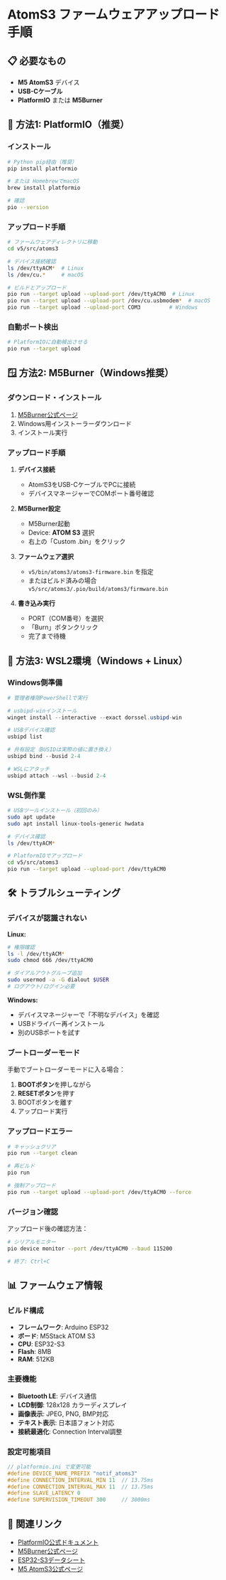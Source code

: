 # AtomS3 ファームウェアアップロード手順

## 📋 必要なもの

- **M5 AtomS3** デバイス
- **USB-Cケーブル**
- **PlatformIO** または **M5Burner**

## 🚀 方法1: PlatformIO（推奨）

### インストール
```bash
# Python pip経由（推奨）
pip install platformio

# または HomebrewでmacOS
brew install platformio

# 確認
pio --version
```

### アップロード手順
```bash
# ファームウェアディレクトリに移動
cd v5/src/atoms3

# デバイス接続確認
ls /dev/ttyACM*  # Linux
ls /dev/cu.*     # macOS

# ビルドとアップロード
pio run --target upload --upload-port /dev/ttyACM0  # Linux
pio run --target upload --upload-port /dev/cu.usbmodem*  # macOS
pio run --target upload --upload-port COM3         # Windows
```

### 自動ポート検出
```bash
# PlatformIOに自動検出させる
pio run --target upload
```

## 🪟 方法2: M5Burner（Windows推奨）

### ダウンロード・インストール
1. [M5Burner公式ページ](https://docs.m5stack.com/en/uiflow/m5burner/intro)
2. Windows用インストーラーダウンロード
3. インストール実行

### アップロード手順
1. **デバイス接続**
   - AtomS3をUSB-CケーブルでPCに接続
   - デバイスマネージャーでCOMポート番号確認

2. **M5Burner設定**
   - M5Burner起動
   - Device: **ATOM S3** 選択
   - 右上の「Custom .bin」をクリック

3. **ファームウェア選択**
   - `v5/bin/atoms3/atoms3-firmware.bin` を指定
   - またはビルド済みの場合 `v5/src/atoms3/.pio/build/atoms3/firmware.bin`

4. **書き込み実行**
   - PORT（COM番号）を選択
   - 「Burn」ボタンクリック
   - 完了まで待機

## 🐧 方法3: WSL2環境（Windows + Linux）

### Windows側準備
```powershell
# 管理者権限PowerShellで実行

# usbipd-winインストール
winget install --interactive --exact dorssel.usbipd-win

# USBデバイス確認
usbipd list

# 共有設定（BUSIDは実際の値に置き換え）
usbipd bind --busid 2-4

# WSLにアタッチ
usbipd attach --wsl --busid 2-4
```

### WSL側作業
```bash
# USBツールインストール（初回のみ）
sudo apt update
sudo apt install linux-tools-generic hwdata

# デバイス確認
ls /dev/ttyACM*

# PlatformIOでアップロード
cd v5/src/atoms3
pio run --target upload --upload-port /dev/ttyACM0
```

## 🛠️ トラブルシューティング

### デバイスが認識されない

**Linux:**
```bash
# 権限確認
ls -l /dev/ttyACM*
sudo chmod 666 /dev/ttyACM0

# ダイアルアウトグループ追加
sudo usermod -a -G dialout $USER
# ログアウト/ログイン必要
```

**Windows:**
- デバイスマネージャーで「不明なデバイス」を確認
- USBドライバー再インストール
- 別のUSBポートを試す

### ブートローダーモード

手動でブートローダーモードに入る場合：
1. **BOOTボタン**を押しながら
2. **RESETボタン**を押す
3. BOOTボタンを離す
4. アップロード実行

### アップロードエラー

```bash
# キャッシュクリア
pio run --target clean

# 再ビルド
pio run

# 強制アップロード
pio run --target upload --upload-port /dev/ttyACM0 --force
```

### バージョン確認

アップロード後の確認方法：
```bash
# シリアルモニター
pio device monitor --port /dev/ttyACM0 --baud 115200

# 終了: Ctrl+C
```

## 📊 ファームウェア情報

### ビルド構成
- **フレームワーク**: Arduino ESP32
- **ボード**: M5Stack ATOM S3
- **CPU**: ESP32-S3
- **Flash**: 8MB
- **RAM**: 512KB

### 主要機能
- **Bluetooth LE**: デバイス通信
- **LCD制御**: 128x128 カラーディスプレイ
- **画像表示**: JPEG, PNG, BMP対応
- **テキスト表示**: 日本語フォント対応
- **接続最適化**: Connection Interval調整

### 設定可能項目
```cpp
// platformio.ini で変更可能
#define DEVICE_NAME_PREFIX "notif_atoms3"
#define CONNECTION_INTERVAL_MIN 11  // 13.75ms
#define CONNECTION_INTERVAL_MAX 11  // 13.75ms
#define SLAVE_LATENCY 0
#define SUPERVISION_TIMEOUT 300     // 3000ms
```

## 🔗 関連リンク

- [PlatformIO公式ドキュメント](https://docs.platformio.org/)
- [M5Burner公式ページ](https://docs.m5stack.com/en/uiflow/m5burner/intro)
- [ESP32-S3データシート](https://www.espressif.com/sites/default/files/documentation/esp32-s3_datasheet_en.pdf)
- [M5 AtomS3公式ページ](https://docs.m5stack.com/en/core/AtomS3)